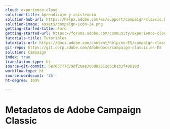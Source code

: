 ```yaml
---
cloud: experience-cloud
solution-title: Aprendizaje y asistencia
solution-hub-url: https://helpx.adobe.com/es/support/campaign/classic.html
solution-image: assets/campaign-icon-24.png
getting-started-title: Foro
getting-started-url: https://forums.adobe.com/community/experience-cloud/marketing-cloud/campaign/classic
tutorials-title: Tutoriales
tutorials-url: https://docs.adobe.com/content/help/es-ES/campaign-classic-learn/tutorials/overview.html
git-repo: https://git.corp.adobe.com/AdobeDocs/campaign-classic.es-ES
solution: Campaign
index: true
translation-type: ht
source-git-commit: 5e765777d79df28ae306d02512851b1b3f49018d
workflow-type: ht
source-wordcount: '35'
ht-degree: 100%

---
```



# Metadatos de Adobe Campaign Classic

